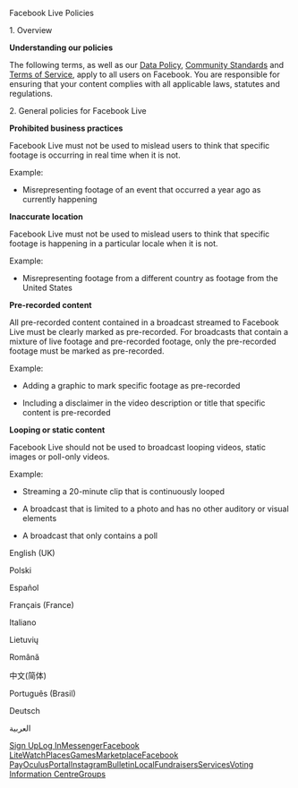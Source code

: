Facebook Live Policies

1\. Overview

**Understanding our policies**

The following terms, as well as our [Data Policy](https://www.facebook.com/about/privacy/), [Community Standards](https://www.facebook.com/communitystandards/) and [Terms of Service](https://www.facebook.com/legal/terms), apply to all users on Facebook. You are responsible for ensuring that your content complies with all applicable laws, statutes and regulations.

2\. General policies for Facebook Live

**Prohibited business practices**

Facebook Live must not be used to mislead users to think that specific footage is occurring in real time when it is not.

Example:

*   Misrepresenting footage of an event that occurred a year ago as currently happening

**Inaccurate location**

Facebook Live must not be used to mislead users to think that specific footage is happening in a particular locale when it is not.

Example:

*   Misrepresenting footage from a different country as footage from the United States

**Pre-recorded content**

All pre-recorded content contained in a broadcast streamed to Facebook Live must be clearly marked as pre-recorded. For broadcasts that contain a mixture of live footage and pre-recorded footage, only the pre-recorded footage must be marked as pre-recorded.

Example:

*   Adding a graphic to mark specific footage as pre-recorded

*   Including a disclaimer in the video description or title that specific content is pre-recorded

**Looping or static content**

Facebook Live should not be used to broadcast looping videos, static images or poll-only videos.

Example:

*   Streaming a 20-minute clip that is continuously looped

*   A broadcast that is limited to a photo and has no other auditory or visual elements

*   A broadcast that only contains a poll

English (UK)

Polski

Español

Français (France)

Italiano

Lietuvių

Română

中文(简体)

Português (Brasil)

Deutsch

العربية

[Sign Up](https://www.facebook.com/reg/)[Log In](https://www.facebook.com/login/)[Messenger](https://l.facebook.com/l.php?u=https%3A%2F%2Fmessenger.com%2F&h=AT3bAiQZ-gBgRy31-jg7TBURcOuIpUeGTdhd2hHwOT4muUKDY_JBnItIYD8FAHXkgM9aU0IgQ7hJGHsGVsCTRhvtQO3XNr_NSA05gXMBYRDAKAcyfJXQm--ywTnlXxPRmpHxTN9vzyeQy01AnVo4m5jEiKTq78Ab0GKa0A)[Facebook Lite](https://www.facebook.com/lite/)[Watch](https://en-gb.facebook.com/watch/)[Places](https://www.facebook.com/places/)[Games](https://www.facebook.com/games/)[Marketplace](https://www.facebook.com/marketplace/)[Facebook Pay](https://pay.facebook.com/)[Oculus](https://l.facebook.com/l.php?u=https%3A%2F%2Fwww.oculus.com%2F&h=AT3bAiQZ-gBgRy31-jg7TBURcOuIpUeGTdhd2hHwOT4muUKDY_JBnItIYD8FAHXkgM9aU0IgQ7hJGHsGVsCTRhvtQO3XNr_NSA05gXMBYRDAKAcyfJXQm--ywTnlXxPRmpHxTN9vzyeQy01AnVo4m5jEiKTq78Ab0GKa0A)[Portal](https://portal.facebook.com/)[Instagram](https://l.facebook.com/l.php?u=https%3A%2F%2Fwww.instagram.com%2F&h=AT3bAiQZ-gBgRy31-jg7TBURcOuIpUeGTdhd2hHwOT4muUKDY_JBnItIYD8FAHXkgM9aU0IgQ7hJGHsGVsCTRhvtQO3XNr_NSA05gXMBYRDAKAcyfJXQm--ywTnlXxPRmpHxTN9vzyeQy01AnVo4m5jEiKTq78Ab0GKa0A)[Bulletin](https://www.bulletin.com/)[Local](https://www.facebook.com/local/lists/245019872666104/)[Fundraisers](https://www.facebook.com/fundraisers/)[Services](https://www.facebook.com/biz/directory/)[Voting Information Centre](https://www.facebook.com/votinginformationcenter/?entry_point=c2l0ZQ%3D%3D)[Groups](https://www.facebook.com/groups/explore/)